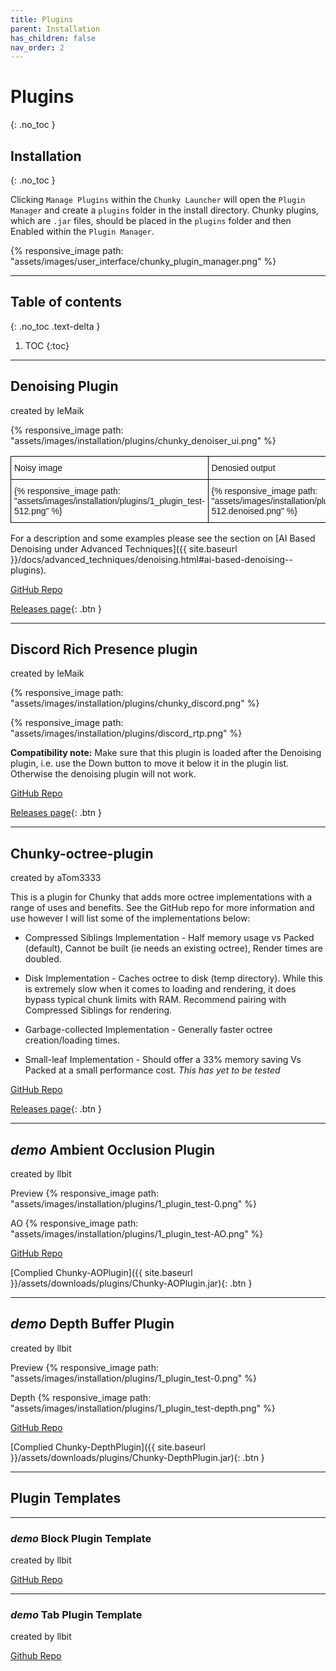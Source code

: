```yaml
---
title: Plugins
parent: Installation
has_children: false
nav_order: 2
---
```


# Plugins
{: .no_toc }

## Installation
{: .no_toc }

Clicking `Manage Plugins` within the `Chunky Launcher` will open the `Plugin Manager` and create a `plugins` folder in the install directory. Chunky plugins, which are `.jar` files, should be placed in the `plugins` folder and then Enabled within the `Plugin Manager`.

{% responsive_image path: "assets/images/user_interface/chunky_plugin_manager.png" %}

---

## Table of contents
{: .no_toc .text-delta }

1. TOC
{:toc}

---
## Denoising Plugin
created by leMaik

{% responsive_image path: "assets/images/installation/plugins/chunky_denoiser_ui.png" %}

<style type="text/css">
.tg  {border-collapse:collapse;border-spacing:0;}
.tg td{border-color:black;border-style:solid;border-width:1px;font-family:Arial, sans-serif;font-size:14px;
  overflow:hidden;padding:10px 5px;word-break:normal;}
.tg th{border-color:black;border-style:solid;border-width:1px;font-family:Arial, sans-serif;font-size:14px;
  font-weight:normal;overflow:hidden;padding:10px 5px;word-break:normal;}
.tg .tg-0lax{text-align:left;vertical-align:top}
</style>
<table class="tg">
<thead>
  <tr>
    <th class="tg-0lax">Noisy image</th>
    <th class="tg-0lax">Denosied output</th>
  </tr>
</thead>
<tbody>
  <tr>
    <td class="tg-0lax">{% responsive_image path: "assets/images/installation/plugins/1_plugin_test-512.png" %}</td>
    <td class="tg-0lax">{% responsive_image path: "assets/images/installation/plugins/1_plugin_test-512.denoised.png" %}</td>
  </tr>
</tbody>
</table>

For a description and some examples please see the section on [AI Based Denoising under Advanced Techniques]({{ site.baseurl }}/docs/advanced_techniques/denoising.html#ai-based-denoising--plugins).

[GitHub Repo](https://github.com/leMaik/chunky-denoiser)

[Releases page](https://github.com/leMaik/chunky-denoiser/releases){: .btn }


---
## Discord Rich Presence plugin
created by leMaik

{% responsive_image path: "assets/images/installation/plugins/chunky_discord.png" %}

{% responsive_image path: "assets/images/installation/plugins/discord_rtp.png" %}

**Compatibility note:** Make sure that this plugin is loaded after the Denoising plugin, i.e. use the Down button to move it below it in the plugin list. Otherwise the denoising plugin will not work.

[GitHub Repo](https://github.com/leMaik/chunky-discord)

[Releases page](https://github.com/leMaik/chunky-discord/releases){: .btn }

---
## Chunky-octree-plugin
created by aTom3333

This is a plugin for Chunky that adds more octree implementations with a range of uses and benefits. See the GitHub repo for more information and use however I will list some of the implementations below:

- Compressed Siblings Implementation - Half memory usage vs Packed (default), Cannot be built (ie needs an existing octree), Render times are doubled.

- Disk Implementation - Caches octree to disk (temp directory). While this is extremely slow when it comes to loading and rendering, it does bypass typical chunk limits with RAM. Recommend pairing with Compressed Siblings for rendering.

- Garbage-collected Implementation - Generally faster octree creation/loading times.

- Small-leaf Implementation - Should offer a 33% memory saving Vs Packed at a small performance cost. *This has yet to be tested*

[GitHub Repo](https://github.com/aTom3333/chunky-octree-plugin)

[Releases page](https://github.com/aTom3333/chunky-octree-plugin/releases){: .btn }

---
## *demo* Ambient Occlusion Plugin
created by llbit

Preview
{% responsive_image path: "assets/images/installation/plugins/1_plugin_test-0.png" %}

AO
{% responsive_image path: "assets/images/installation/plugins/1_plugin_test-AO.png" %}

[GitHub Repo](https://github.com/llbit/Chunky-AOPlugin)

[Complied Chunky-AOPlugin]({{ site.baseurl }}/assets/downloads/plugins/Chunky-AOPlugin.jar){: .btn }


---
## *demo* Depth Buffer Plugin
created by llbit

Preview
{% responsive_image path: "assets/images/installation/plugins/1_plugin_test-0.png" %}

Depth
{% responsive_image path: "assets/images/installation/plugins/1_plugin_test-depth.png" %}

[GitHub Repo](https://github.com/llbit/Chunky-DepthPlugin)

[Complied Chunky-DepthPlugin]({{ site.baseurl }}/assets/downloads/plugins/Chunky-DepthPlugin.jar){: .btn }


---
## Plugin Templates


---
### *demo* Block Plugin Template
created by llbit

[GitHub Repo](https://github.com/llbit/Chunky-BlockMod)


---
### *demo* Tab Plugin Template
created by llbit

[Github Repo](https://github.com/llbit/Chunky-TabMod)


